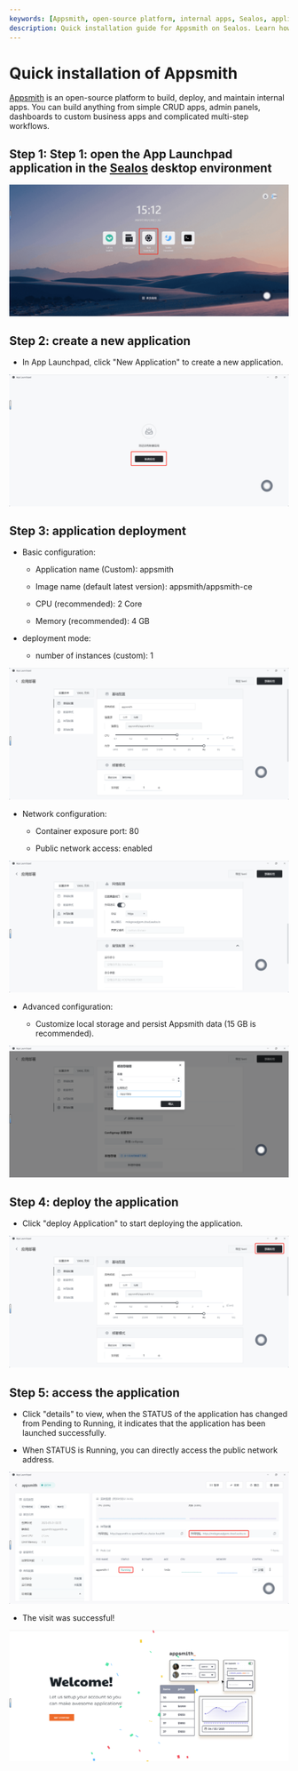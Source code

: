 ```yaml
---
keywords: [Appsmith, open-source platform, internal apps, Sealos, application deployment, App Launchpad, custom business apps, multi-step workflows]
description: Quick installation guide for Appsmith on Sealos. Learn how to deploy and access internal apps using this open-source platform.
---
```


# Quick installation of Appsmith

[Appsmith](https://github.com/appsmithorg/appsmith) is an open-source platform to build, deploy, and maintain internal
apps. You can build anything from simple CRUD apps, admin panels, dashboards to custom business apps and complicated
multi-step workflows.

## Step 1: Step 1: open the App Launchpad application in the [Sealos](https://cloud.sealos.io) desktop environment

![](../images/appsmith-1.png)

## Step 2: create a new application

- In App Launchpad, click "New Application" to create a new application.

![](../images/appsmith-2.png)

## Step 3: application deployment

- Basic configuration:

    - Application name (Custom): appsmith

    - Image name (default latest version): appsmith/appsmith-ce

    - CPU (recommended): 2 Core

    - Memory (recommended): 4 GB

- deployment mode:

    - number of instances (custom): 1

![](../images/appsmith-3.png)

- Network configuration:

    - Container exposure port: 80

    - Public network access: enabled

![](../images/appsmith-4.png)

- Advanced configuration:

    - Customize local storage and persist Appsmith data (15 GB is recommended).

![](../images/appsmith-5.png)

## Step 4: deploy the application

- Click "deploy Application" to start deploying the application.

![](../images/appsmith-6.png)

## Step 5: access the application

- Click "details" to view, when the STATUS of the application has changed from Pending to Running, it indicates that the
  application has been launched successfully.

- When STATUS is Running, you can directly access the public network address.

![](../images/appsmith-7.png)

- The visit was successful!

![](../images/appsmith-8.png)


